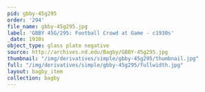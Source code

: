 ```yaml
---
pid: gbby-45g295
order: '294'
file_name: gbby-45g295.jpg
label: 'GBBY 45G/295: Football Crowd at Game - c1930s'
_date: 1930s
object_type: glass plate negative
source: http://archives.nd.edu/Bagby/GBBY-45g295.jpg
thumbnail: "/img/derivatives/simple/gbby-45g295/thumbnail.jpg"
full: "/img/derivatives/simple/gbby-45g295/fullwidth.jpg"
layout: bagby_item
collection: bagby
---
```

